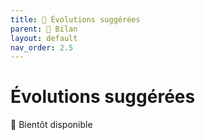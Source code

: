 ```yaml
---
title: 🚧 Évolutions suggérées
parent: 🚧 Bilan
layout: default
nav_order: 2.5
---
```


# Évolutions suggérées

🚧 Bientôt disponible